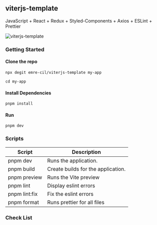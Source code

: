 ## viterjs-template

JavaScript + React + Redux + Styled-Components + Axios + ESLint + Prettier


![viterjs-template](https://i.ibb.co/TksY3Pm/template-screenviter.png)
### Getting Started

#### Clone the repo

```
npx degit emre-cil/viterjs-template my-app
```
```
cd my-app
```
#### Install Dependencies
```
pnpm install
```
#### Run
```
pnpm dev
```

### Scripts

| Script        | Description                        |
| ------------- | ---------------------------------- |
| pnpm dev      | Runs the application.              |
| pnpm build    | Create builds for the application. |
| pnpm preview  | Runs the Vite preview              |
| pnpm lint     | Display eslint errors              |
| pnpm lint:fix | Fix the eslint errors              |
| pnpm format   | Runs prettier for all files        |

### Check List
